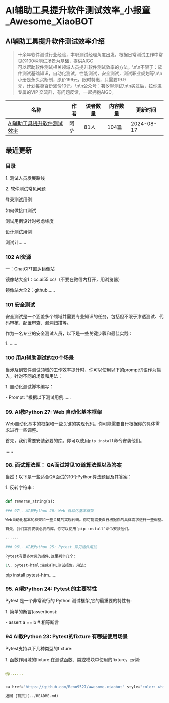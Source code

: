# AI辅助工具提升软件测试效率_小报童_Awesome_XiaoBOT

## AI辅助工具提升软件测试效率介绍
> 十余年软件测试行业经验，本职测试经理角度出发，根据日常测试工作中常见的100种测试场景为基础，提供AIGC  
可以帮助软件测试相关领域人员提升软件测试效率的方法。\n\n不限于：软件测试基础知识，自动化测试，性能测试，安全测试，测试职业规划等\n\n小册是永久买断制，原价199元，限时特惠，只需要19.9  
元，计划每卖百份涨价10元。\n\n公众号：芸汐聊测试\n\n买过后，拉你进专属的VIP 交流群，有问题反馈，一起拥抱AIGC。  
  


|名称|作者|读者数量|内容数量|更新时间|
|---|---|---|---|---|
|[AI辅助工具提升软件测试效率](https://xiaobot.net/p/Sarah987654321?refer=9c3f1c95-a052-465a-9902-f6d75080262a)|阿萨|81人|104篇|2024-08-17|

## 最近更新
### 目录

1\. 测试人员发展路线

2\. 软件测试常见问题

登录测试用例

如何做接口测试

测试用例设计时考虑纬度

设计测试用例

测试计......

### 102 AI资源

一：ChatGPT直达镜像站

镜像站大全1：cc.ai55.cc/（不要在微信内打开，用浏览器）

镜像站大全2：github......

### 101 安全测试

安全测试是一个涵盖多个领域并需要专业知识的任务，包括但不限于渗透测试、代码审核、配置审查、漏洞扫描等。

作为一名专业的安全测试人员，以下是一些关键步骤和最佳实践：

1\. ......

### 100 用AI辅助测试的20个场景

当涉及到软件测试领域的工作效率提升时，你可以使用以下的prompt词语作为输入，针对不同的场景和用法：

1\. 自动化测试脚本编写：

\- Prompt: "根据以下测试用例......

### 99\. AI教Python 27: Web 自动化基本框架

Web自动化基本的框架和一些关键的实现代码。你可能需要自行根据你的具体需求进行一些调整。

首先，我们需要安装必要的库。你可以使用`pip install`命令安装他们。

......

### 98\. 面试算法题： QA面试常见10道算法题以及答案

当然！以下是一些适合QA面试的10个Python算法题目及其答案：

1\. 反转字符串：

```python

def reverse_string(s):

### 97\. AI教Python 26: Web 自动化基本框架

Web自动化基本的框架和一些关键的实现代码。你可能需要自行根据你的具体需求进行一些调整。

首先，我们需要安装必要的库。你可以使用`pip install`命令安装他们。

......

### 96\. AI教Python 25: Pytest 常见插件用法

Pytest有很多常见的插件,这里列举几个:

1\. pytest-html:生成HTML测试报告。用法:

```

pip install pytest-htm......

### 95\. AI教Python 24: Pytest 的主要特性

Pytest 是一个非常流行的 Python 测试框架,它的最重要的特性有:

1\. 简单的断言(assertions):

\- assert a == b # 相等断言

### 94 AI教Python 23: Pytest的fixture 有哪些使用场景

Pytest支持以下几种类型的fixture:

1\. 函数作用域的fixture:在测试函数、类或模块中使用的fixture。示例:

```python

@p......


<a href="https://github.com/Reno9527/awesome-xiaobot" style="color: white; text-decoration: none;">awesome-xiaobot</a>

返回 [首页](../README.md)
